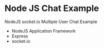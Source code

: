 # Node JS Chat Example
NodeJS socket.io Multiple User Chat Example

- NodeJS Application Framework
- Express
- socket.io

